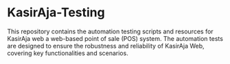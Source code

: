 # KasirAja-Testing

This repository contains the automation testing scripts and resources for KasirAja web a web-based point of sale (POS) system. The automation tests are designed to ensure the robustness and reliability of KasirAja Web, covering key functionalities and scenarios.
